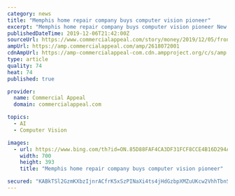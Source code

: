 ```yaml
---
category: news
title: "Memphis home repair company buys computer vision pioneer"
excerpt: "Memphis home repair company buys computer vision pioneer New tech use augmented reality, computer vision and machine learning to help service technicians diagnose breakdowns in customer's homes. Check out this story on commercialappeal.com: https://www.commercialappeal.com/story/money/2019/12/05/frontdoor-buys-portland-startup-streem-computer ..."
publishedDateTime: 2019-12-06T21:42:00Z
sourceUrl: https://www.commercialappeal.com/story/money/2019/12/05/frontdoor-buys-portland-startup-streem-computer-vision-home-repairs/2618072001/
ampUrl: https://amp.commercialappeal.com/amp/2618072001
cdnAmpUrl: https://amp-commercialappeal-com.cdn.ampproject.org/c/s/amp.commercialappeal.com/amp/2618072001
type: article
quality: 74
heat: 74
published: true

provider:
  name: Commercial Appeal
  domain: commercialappeal.com

topics:
  - AI
  - Computer Vision

images:
  - url: https://www.bing.com/th?id=ON.85D88FAF4CA3DF31FCF8CCE4B16D294A
    width: 700
    height: 393
    title: "Memphis home repair company buys computer vision pioneer"

secured: "KABkTSl2GzmKXbzIjnrACfrK5xSzPINaXi4ts4jHdGzbpXMZuUKcw2VhhTbnSpmU1llPTlsSUxb0Q4/OmBJnPweVElAemtcEMbFlEWp6QT6M9l6zVJ1xpZvjEnpWYmqK/mJvqRZKpflF3JfDbbtJ75tL7eOBt6twyxjN9V6P4OH4Do7CbLSlrDBqA+tN0mSP90N5TjjBm03yx9/30bxoi4FW7uFzpuVG8hMKbdtpXxapxV6RP6IOJ/NSKz3bsCGAeC6pnbddqodxx/k7q+NNcg==;bBsENcun7ZMFulrV4sfgKw=="
---
```


